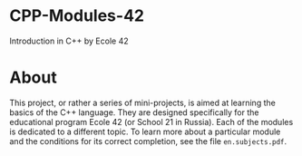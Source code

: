 # CPP-Modules-42

Introduction in C++ by Ecole 42

# About

This project, or rather a series of mini-projects, is aimed at learning the basics of the C++ language. They are designed specifically for the educational program Ecole 42 (or School 21 in Russia). Each of the modules is dedicated to a different topic. To learn more about a particular module and the conditions for its correct completion, see the file <code>en.subjects.pdf</code>. 
